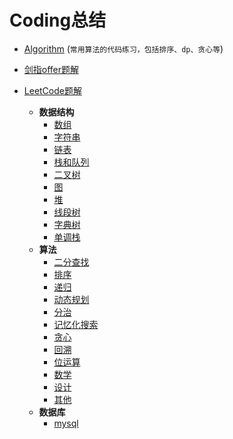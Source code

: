 # Coding总结

* [Algorithm](https://github.com/xcg1995/Code/tree/master/Algorithm) (`常用算法的代码练习，包括排序、dp、贪心等`)

* [剑指offer题解](https://github.com/Making-It/Code/blob/master/%E5%89%91%E6%8C%87Offer%E9%A2%98%E8%A7%A3/%E5%89%91%E6%8C%87Offer.md)

* [LeetCode题解](https://github.com/xcg1995/Code/tree/master/LeetCode) 
   * **数据结构**
      * [数组](https://github.com/xcg1995/Code/blob/master/LeetCode/数组.md)
      * [字符串](https://github.com/xcg1995/Code/blob/master/LeetCode/字符串.md)
      * [链表](https://github.com/xcg1995/Code/blob/master/LeetCode/链表.md)
      * [栈和队列](https://github.com/xcg1995/Code/blob/master/LeetCode/栈和队列.md)
      * [二叉树](https://github.com/xcg1995/Code/blob/master/LeetCode/二叉树.md)
      * [图](https://github.com/xcg1995/Code/blob/master/LeetCode/图.md)
      * [堆](https://github.com/xcg1995/Code/blob/master/LeetCode/堆.md)
      * [线段树](https://github.com/xcg1995/Code/blob/master/LeetCode/线段树.md)
      * [字典树](https://github.com/xcg1995/Code/blob/master/LeetCode/字典树.md)
      * [单调栈](https://github.com/xcg1995/Code/blob/master/LeetCode/单调栈.md)
   * **算法**
      * [二分查找](https://github.com/xcg1995/Code/blob/master/LeetCode/二分查找.md)
      * [排序](https://github.com/xcg1995/Code/blob/master/LeetCode/排序.md)
      * [递归]()
      * [动态规划](https://github.com/xcg1995/Code/blob/master/LeetCode/动态规划.md)
      * [分治](https://github.com/Miller-Xie/Code/blob/master/LeetCode/%E5%88%86%E6%B2%BB.md)
      * [记忆化搜索](https://github.com/Miller-Xie/Code/blob/master/LeetCode/%E8%AE%B0%E5%BF%86%E5%8C%96%E6%90%9C%E7%B4%A2.md)
      * [贪心](https://github.com/xcg1995/Code/blob/master/LeetCode/贪心.md)
      * [回溯](https://github.com/xcg1995/Code/blob/master/LeetCode/回溯.md)
      * [位运算](https://github.com/Making-It/Code/blob/master/LeetCode/位运算.md)
      * [数学](https://github.com/xcg1995/Code/blob/master/LeetCode/数学.md)
      * [设计](https://github.com/xcg1995/Code/blob/master/LeetCode/设计.md)
      * [其他](https://github.com/xcg1995/Code/blob/master/LeetCode/其他.md)
   * **数据库**
      * [mysql](https://github.com/xcg1995/Code/blob/master/LeetCode/数据库.md)


